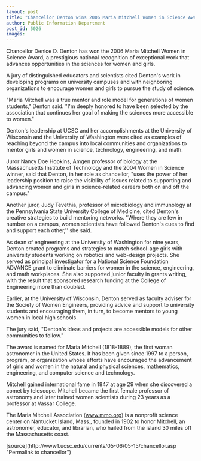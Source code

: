 ```yaml
---
layout: post
title: "Chancellor Denton wins 2006 Maria Mitchell Women in Science Award"
author: Public Information Department
post_id: 5026
images:
---
```


<a name="content" id="content"></a>
<p>
  Chancellor Denice D. Denton has won the 2006 Maria Mitchell Women in Science Award, a prestigious national recognition of exceptional work that advances opportunities in the sciences for women and girls.
</p>
<p>
  A jury of distinguished educators and scientists cited Denton's work in developing programs on university campuses and with neighboring organizations to encourage women and girls to pursue the study of science.
</p>
<p>
  "Maria Mitchell was a true mentor and role model for generations of women students," Denton said. "I'm deeply honored to have been selected by the association that continues her goal of making the sciences more accessible to women."
</p>
<p>
  Denton's leadership at UCSC and her accomplishments at the University of Wisconsin and the University of Washington were cited as examples of reaching beyond the campus into local communities and organizations to mentor girls and women in science, technology, engineering, and math.
</p>
<p>
  Juror Nancy Doe Hopkins, Amgen professor of biology at the Massachusetts Institute of Technology and the 2004 Women in Science winner, said that Denton, in her role as chancellor, "uses the power of her leadership position to raise the visibility of issues related to supporting and advancing women and girls in science-related careers both on and off the campus."
</p>
<p>
  Another juror, Judy Tevethia, professor of microbiology and immunology at the Pennsylvania State University College of Medicine, cited Denton's creative strategies to build mentoring networks. "Where they are few in number on a campus, women scientists have followed Denton's cues to find and support each other,'' she said.
</p>
<p>
  As dean of engineering at the University of Washington for nine years, Denton created programs and strategies to match school-age girls with university students working on robotics and web-design projects. She served as principal investigator for a National Science Foundation ADVANCE grant to eliminate barriers for women in the science, engineering, and math workplaces. She also supported junior faculty in grants writing, with the result that sponsored research funding at the College of Engineering more than doubled.
</p>
<p>
  Earlier, at the University of Wisconsin, Denton served as faculty adviser for the Society of Women Engineers, providing advice and support to university students and encouraging them, in turn, to become mentors to young women in local high schools.
</p>
<p>
  The jury said, "Denton's ideas and projects are accessible models for other communities to follow."
</p>
<p>
  The award is named for Maria Mitchell (1818-1889), the first woman astronomer in the United States. It has been given since 1997 to a person, program, or organization whose efforts have encouraged the advancement of girls and women in the natural and physical sciences, mathematics, engineering, and computer science and technology.
</p>
<p>
  Mitchell gained international fame in 1847 at age 29 when she discovered a comet by telescope. Mitchell became the first female professor of astronomy and later trained women scientists during 23 years as a professor at Vassar College.
</p>
<p>
  The Maria Mitchell Association (<a href="http://www.mmo.org/">www.mmo.org</a>) is a nonprofit science center on Nantucket Island, Mass., founded in 1902 to honor Mitchell, an astronomer, educator, and librarian, who hailed from the island 30 miles off the Massachusetts coast.
</p>
[source](http://www1.ucsc.edu/currents/05-06/05-15/chancellor.asp "Permalink to chancellor")
